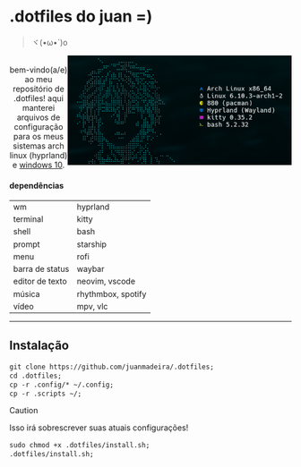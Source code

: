 # .dotfiles do juan =)
>ヾ(•ω•`)o
<p align="center">
	<img src="https://github.com/juanmadeira/.dotfiles/blob/main/screenshots/hyprland-fastfetch.png" align="right" width="400px" alt="hyprland screenshot"
</p>
<br>
bem-vindo(a/e) ao meu repositório de .dotfiles! aqui manterei arquivos de configuração para os meus sistemas arch linux (hyprland) e <a href="https://github.com/juanmadeira/.dotfiles/blob/main/_windows">windows 10</a>.

#### dependências
|                 |                      |
| --------------- | -------------------- |
| wm              | hyprland             |
| terminal        | kitty                |
| shell           | bash                 |
| prompt          | starship             |
| menu            | rofi                 |
| barra de status | waybar               |
| editor de texto | neovim, vscode       |
| música          | rhythmbox, spotify   |
| vídeo           | mpv, vlc             |

---
## Instalação
```shell
git clone https://github.com/juanmadeira/.dotfiles;
cd .dotfiles;
cp -r .config/* ~/.config;
cp -r .scripts ~/;
```

> [!CAUTION]
> Isso irá sobrescrever suas atuais configurações!
```shell
sudo chmod +x .dotfiles/install.sh;
.dotfiles/install.sh;
```

